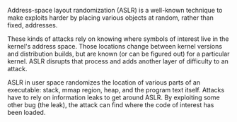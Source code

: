Address-space layout randomization (ASLR) is a well-known technique to make exploits harder by placing various objects at random, rather than fixed, addresses.
      
These kinds of attacks rely on knowing where symbols of interest live in the kernel's address space. Those locations change between kernel versions and distribution builds, but are known (or can be figured out) for a particular kernel. ASLR disrupts that process and adds another layer of difficulty to an attack.

ASLR in user space randomizes the location of various parts of an executable: stack, mmap region, heap, and the program text itself. Attacks have to rely on information leaks to get around ASLR. By exploiting some other bug (the leak), the attack can find where the code of interest has been loaded.
